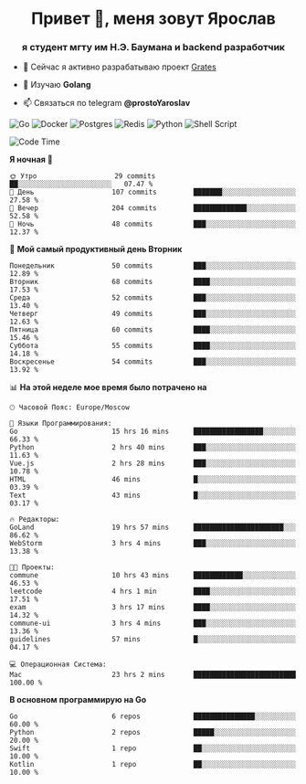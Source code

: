 <h1 align="center">Привет 👋, меня зовут Ярослав</h1>
<h3 align="center">я студент мгту им Н.Э. Баумана и 
backend разработчик</h3>

<!--[![Typing SVG](https://readme-typing-svg.herokuapp.com?color=%2336BCF7&lines=Computer+science+student)](https://git.io/typing-svg)
-->

<!--<p align="left"> <a href="https://github.com/ryo-ma/github-profile-trophy"><img src="https://github-profile-trophy.vercel.app/?username=passwordhash" alt="passwordhash" /></a> </p>-->

- 🔭 Сейчас я активно разрабатываю проект [Grates](https://github.com/passwordhash/grates)

- 🌱 Изучаю **Golang**

- 📫 Связаться по telegram **@prostoYaroslav**

![Go](https://img.shields.io/badge/go-%2300ADD8.svg?style=for-the-badge&logo=go&logoColor=white)
![Docker](https://img.shields.io/badge/docker-%230db7ed.svg?style=for-the-badge&logo=docker&logoColor=white)
![Postgres](https://img.shields.io/badge/postgres-%23316192.svg?style=for-the-badge&logo=postgresql&logoColor=white)
![Redis](https://img.shields.io/badge/redis-%23DD0031.svg?style=for-the-badge&logo=redis&logoColor=white)
![Python](https://img.shields.io/badge/python-3670A0?style=for-the-badge&logo=python&logoColor=ffdd54)
![Shell Script](https://img.shields.io/badge/shell_script-%23121011.svg?style=for-the-badge&logo=gnu-bash&logoColor=white)

<!--START_SECTION:waka-->
![Code Time](http://img.shields.io/badge/Code%20Time-109%20hrs%2031%20mins-blue)

**Я ночная 🦉** 

```text
🌞 Утро                   29 commits          ██░░░░░░░░░░░░░░░░░░░░░░░   07.47 % 
🌆 День                   107 commits         ███████░░░░░░░░░░░░░░░░░░   27.58 % 
🌃 Вечер                  204 commits         █████████████░░░░░░░░░░░░   52.58 % 
🌙 Ночь                   48 commits          ███░░░░░░░░░░░░░░░░░░░░░░   12.37 % 
```
📅 **Мой самый продуктивный день Вторник** 

```text
Понедельник              50 commits          ███░░░░░░░░░░░░░░░░░░░░░░   12.89 % 
Вторник                  68 commits          ████░░░░░░░░░░░░░░░░░░░░░   17.53 % 
Среда                    52 commits          ███░░░░░░░░░░░░░░░░░░░░░░   13.40 % 
Четверг                  49 commits          ███░░░░░░░░░░░░░░░░░░░░░░   12.63 % 
Пятница                  60 commits          ████░░░░░░░░░░░░░░░░░░░░░   15.46 % 
Суббота                  55 commits          ████░░░░░░░░░░░░░░░░░░░░░   14.18 % 
Воскресенье              54 commits          ███░░░░░░░░░░░░░░░░░░░░░░   13.92 % 
```


📊 **На этой неделе мое время было потрачено на** 

```text
🕑︎ Часовой Пояс: Europe/Moscow

💬 Языки Программирования: 
Go                       15 hrs 16 mins      █████████████████░░░░░░░░   66.33 % 
Python                   2 hrs 40 mins       ███░░░░░░░░░░░░░░░░░░░░░░   11.63 % 
Vue.js                   2 hrs 28 mins       ███░░░░░░░░░░░░░░░░░░░░░░   10.78 % 
HTML                     46 mins             █░░░░░░░░░░░░░░░░░░░░░░░░   03.39 % 
Text                     43 mins             █░░░░░░░░░░░░░░░░░░░░░░░░   03.17 % 

🔥 Редакторы: 
GoLand                   19 hrs 57 mins      ██████████████████████░░░   86.62 % 
WebStorm                 3 hrs 4 mins        ███░░░░░░░░░░░░░░░░░░░░░░   13.38 % 

🐱‍💻 Проекты: 
commune                  10 hrs 43 mins      ████████████░░░░░░░░░░░░░   46.53 % 
leetcode                 4 hrs 1 min         ████░░░░░░░░░░░░░░░░░░░░░   17.51 % 
exam                     3 hrs 17 mins       ████░░░░░░░░░░░░░░░░░░░░░   14.32 % 
commune-ui               3 hrs 4 mins        ███░░░░░░░░░░░░░░░░░░░░░░   13.36 % 
guidelines               57 mins             █░░░░░░░░░░░░░░░░░░░░░░░░   04.17 % 

💻 Операционная Система: 
Mac                      23 hrs 2 mins       █████████████████████████   100.00 % 
```

**В основном программирую на Go** 

```text
Go                       6 repos             ███████████████░░░░░░░░░░   60.00 % 
Python                   2 repos             █████░░░░░░░░░░░░░░░░░░░░   20.00 % 
Swift                    1 repo              ██░░░░░░░░░░░░░░░░░░░░░░░   10.00 % 
Kotlin                   1 repo              ██░░░░░░░░░░░░░░░░░░░░░░░   10.00 % 
```




<!--END_SECTION:waka-->

<!--
<p><img align="center" src="https://github-readme-stats.vercel.app/api/top-langs?username=passwordhash&show_icons=true&locale=en&layout=compact" alt="passwordhash" /></p>

<p><img align="center" src="https://github-readme-streak-stats.herokuapp.com/?user=passwordhash&" alt="passwordhash" /></p>-->

